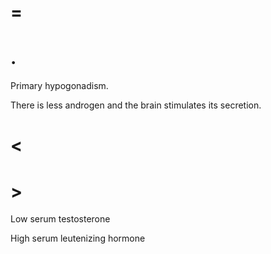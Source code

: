 # =

# .

Primary hypogonadism.

There is less androgen and the brain stimulates its secretion.

# <

# >

Low serum testosterone

High serum leutenizing hormone
